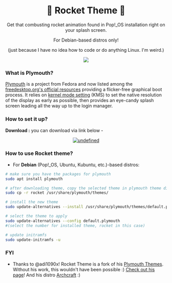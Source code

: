 
<h1 align="center">🚀 Rocket Theme 🚀</h1>


<p align="center">
Get that combusting rocket animation found in Pop!_OS installation right on your splash screen.</a>

<p align="center">
For Debian-based distros only!
</p>

<p align="center"> (just because I have no idea how to code or do anything Linux. I'm weird.) </a>
</p>

<p align="center">
  <img src="https://i.imgur.com/4ofcFSr.gif" />
</p>

### What is Plymouth?

[Plymouth](http://www.freedesktop.org/wiki/Software/Plymouth) is a project from Fedora and now listed among the [freedesktop.org's official resources](https://www.freedesktop.org/wiki/Software/#graphicsdriverswindowsystemsandsupportinglibraries) providing a flicker-free graphical boot process. It relies on [kernel mode setting](https://wiki.archlinux.org/index.php/Kernel_mode_setting) (KMS) to set the native resolution of the display as early as possible, then provides an eye-candy splash screen leading all the way up to the login manager.

### How to set it up?

**Download :** you can download via link below -
<p align="center">
  <a href="https://github.com/Mennaruuk/rocket-theme/releases/download/v1.0/rocket.zip"><img alt="undefined" src="https://img.shields.io/badge/Download-Here-orange?style=for-the-badge&logo=github"></a>
</p>

### How to use Rocket theme?

+ For **Debian** (Pop!_OS, Ubuntu, Kubuntu, etc.)-based distros:
```bash
# make sure you have the packages for plymouth
sudo apt install plymouth

# after downloading theme, copy the selected theme in plymouth theme dir
sudo cp -r rocket /usr/share/plymouth/themes/

# install the new theme
sudo update-alternatives --install /usr/share/plymouth/themes/default.plymouth default.plymouth /usr/share/plymouth/themes/rocket/rocket.plymouth 100

# select the theme to apply
sudo update-alternatives --config default.plymouth
#(select the number for installed theme, rocket in this case)

# update initramfs
sudo update-initramfs -u
``` 


### FYI
+ Thanks to @adi1090x! Rocket Theme is a fork of his [Plymouth Themes](https://github.com/adi1090x/plymouth-themes). Without his work, this wouldn't have been possible :) [Check out his page](https://github.com/adi1090x)! And his distro [Archcraft](https://archcraft-os.github.io/) :)
